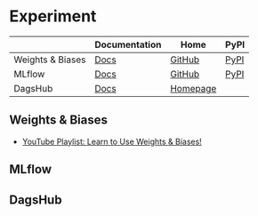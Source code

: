 Experiment
===

|                  | Documentation                                     | Home                                       | PyPI                                     |
| ---------------- | ------------------------------------------------- | ------------------------------------------ | ---------------------------------------- |
| Weights & Biases | [Docs](https://wandb.ai/site)                     | [GitHub](https://github.com/wandb/wandb)   | [PyPI](https://pypi.org/project/wandb/)  |
| MLflow           | [Docs](https://mlflow.org/docs/latest/index.html) | [GitHub](https://github.com/mlflow/mlflow) | [PyPI](https://pypi.org/project/mlflow/) |
| DagsHub          | [Docs](https://dagshub.com/docs/)                 | [Homepage](https://dagshub.com/)           |                                          |

Weights & Biases
---

- [YouTube Playlist: Learn to Use Weights & Biases!](https://youtube.com/playlist?list=PLD80i8An1OEGajeVo15ohAQYF1Ttle0lk)

MLflow
---

DagsHub
---
